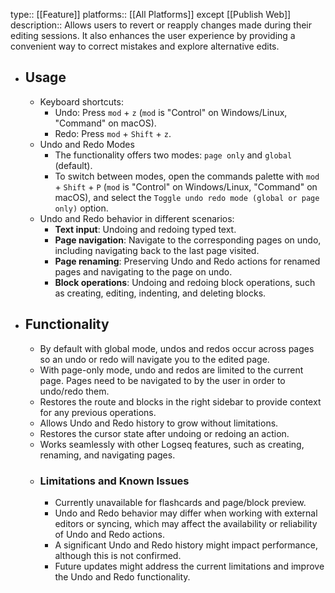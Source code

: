 type:: [[Feature]]
platforms:: [[All Platforms]] except [[Publish Web]]
description:: Allows users to revert or reapply changes made during their editing sessions. It also enhances the user experience by providing a convenient way to correct mistakes and explore alternative edits.

- ## Usage
	- Keyboard shortcuts:
		- Undo: Press `mod` + `z` (`mod` is "Control" on Windows/Linux, "Command" on macOS).
		- Redo: Press `mod` + `Shift` + `z`.
	- Undo and Redo Modes
		- The functionality offers two modes: `page only` and `global` (default).
		- To switch between modes, open the commands palette with `mod` + `Shift` + `P` (`mod` is "Control" on Windows/Linux, "Command" on macOS), and select the `Toggle undo redo mode (global or page only)` option.
	- Undo and Redo behavior in different scenarios:
		- **Text input**: Undoing and redoing typed text.
		- **Page navigation**: Navigate to the corresponding pages on undo, including navigating back to the last page visited.
		- **Page renaming**: Preserving Undo and Redo actions for renamed pages and navigating to the page on undo.
		- **Block operations**: Undoing and redoing block operations, such as creating, editing, indenting, and deleting blocks.
- ## Functionality
	- By default with global mode, undos and redos occur across pages so an undo or redo will navigate you to the edited page.
	- With page-only mode, undo and redos are limited to the current page. Pages need to be navigated to by the user in order to undo/redo them.
	- Restores the route and blocks in the right sidebar to provide context for any previous operations.
	- Allows Undo and Redo history to grow without limitations.
	- Restores the cursor state after undoing or redoing an action.
	- Works seamlessly with other Logseq features, such as creating, renaming, and navigating pages.
	- ### Limitations and Known Issues
		- Currently unavailable for flashcards and page/block preview.
		- Undo and Redo behavior may differ when working with external editors or syncing, which may affect the availability or reliability of Undo and Redo actions.
		- A significant Undo and Redo history might impact performance, although this is not confirmed.
		- Future updates might address the current limitations and improve the Undo and Redo functionality.
